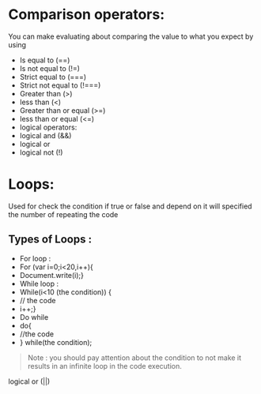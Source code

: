# Comparison operators:
You can make evaluating about comparing the value to what you expect  by using
* Is equal to (==)
* Is not equal to (!=)
* Strict equal to (===)
* Strict not equal to (!===)
* Greater than (>)
* less than (<)
* Greater than or equal (>=)
* less than or equal (<=)
* logical operators:
* logical and (&&)
* logical or 
* logical not (!)
# Loops:
Used for check the condition if true or false and depend on it will specified the number of repeating the code 
## Types of Loops :
* For loop :
* For (var i=0;i<20,i++){
* Document.write(i);}
* While loop :
* While(i<10 (the condition)) {
* // the code
* i++;}
* Do while
* do{
* //the code
* } while(the condition);
> Note : you should pay attention about the condition to not make it results in an infinite loop in the code execution.

logical or (||)
